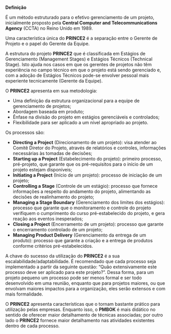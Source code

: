 **Definição**

É um método estruturado para o efetivo gerenciamento de um projeto, inicialmente
proposto pela **Central Computer and Telecommunications Agency** (CCTA) no Reino Unido em 1989.

Uma característica única do **PRINCE2** é a separação entre o Gerente de Projeto e o papel do Gerente da Equipe.

A estrutura do projeto **PRINCE2** que é classificada em Estágios de Gerenciamento (Management Stages) e
Estágios Técnicos (Technical Stage). Isto ajuda nos casos em que os gerentes de projetos não têm experiência
no campo técnico em que o projeto está sendo gerenciado e, com a adoção de Estágios Técnicos pode-se envolver
pessoal mais experiente tecnicamente (Gerente da Equipe).

O **PRINCE2** apresenta em sua metodologia:

 - Uma definição da estrutura organizacional para a equipe de gerenciamento de projetos;
 - Abordagem baseada em produto;
 - Ênfase na divisão do projeto em estágios gerenciáveis e controlados;
 - Flexibilidade para ser aplicado a um nível apropriado ao projeto.
 
Os processos são:

 - **Directing a Project** (Direcionamento de um projeto): visa atender ao Comitê Diretor do Projeto, através de
 relatórios e controles, informações necessárias às tomadas de decisões;
 - **Starting up a Project** (Estabelecimento do projeto): primeiro processo, pré-projeto, que garante que os
 pré-requisitos para o início de um projeto estejam disponíveis;
 - **Initiating a Project** (Início de um projeto): processo de iniciação de um projeto;
 - **Controlling a Stage** (Controle de um estágio): processo que fornece informações a respeito do andamento do
 projeto, alimentando as decisões de realinhamento do projeto;
 - **Managing a Stage Boundary** (Gerenciamento dos limites dos estágios): processo que garante que o monitoramento e
 controle do projeto verifiquem o cumprimento do curso pré-estabelecido do projeto, e gera reação aos eventos inesperados;
 - **Closing a Project** (Encerramento de um projeto): processo que garante o encerramento controlado de um projeto;
 - **Managing Product Delivery** (Gerenciamento da entrega de um produto): processo que garante a criação e a
 entrega de produtos conforme critérios pré-estabelecidos.
 
A chave do sucesso da utilização do **PRINCE2** é a sua escalabilidade/adaptabilidade. É recomendado que cada processo
seja implementado a partir da seguinte questão: “Quão extensivamente este processo deve ser aplicado para este projeto?”.
Dessa forma, para um projeto pequeno um processo pode ser menos formal e ser todo desenvolvido em uma reunião, enquanto que para
projetos maiores, ou que envolvam maiores impactos para a organização, eles serão extensos e com mais formalidade.

O **PRINCE2** apresenta características que o tornam bastante prático para utilização pelas empresas. Enquanto isso, o **PMBOK**
é mais didático no sentido de oferecer maior detalhamento  de técnicas associadas; por outro lado o **PRINCE2** fornece maior
detalhamento nas atividades existentes dentro de cada processo.
